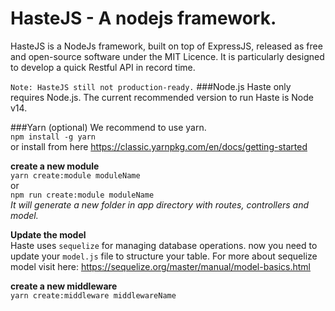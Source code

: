 # **HasteJS - A nodejs framework.**

HasteJS is a NodeJs framework, built on top of ExpressJS, released as free and open-source software under the MIT Licence. It is particularly designed to develop a quick Restful API in record time.

`Note: HasteJS still not production-ready.`
###Node.js
Haste only requires Node.js. The current recommended version to run Haste is Node v14.

###Yarn (optional)
We recommend to use yarn. \
`npm install -g yarn` \
or install from here https://classic.yarnpkg.com/en/docs/getting-started

**create a new module** \
`yarn create:module moduleName`\
or \
`npm run create:module moduleName`\
_It will generate a new folder in app directory with routes, controllers and model._

**Update the model**\
Haste uses `sequelize` for managing database operations. now you need to 
update your `model.js` file to structure your table.
For more about sequelize model visit here: https://sequelize.org/master/manual/model-basics.html

**create a new middleware** \
`yarn create:middleware middlewareName`
